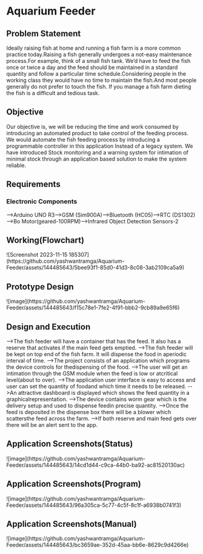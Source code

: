 # Aquarium Feeder
<h2>Problem Statement</h2>
Ideally raising fish at home and running a fish farm is a more common practice today.​Raising a fish generally undergoes a not-easy maintenance process.​
For example, think of a small fish tank. We’d have to feed the fish once or twice a day and the feed should be maintained in a standard quantity and follow a particular time schedule.​
Considering people in the working​ class they would have no time to ​maintain the fish.​And most people generally do not prefer to touch the fish.​ If you manage a fish farm dieting the ​fish is a difficult and tedious task.​
<h2>Objective</h2>
Our objective is, we will be reducing the time and work consumed by introducing an automated product to take control of the feeding process.
We would automate the fish feeding process by introducing a programmable controller in this application Instead of a legacy system.
We have introduced Stock monitoring and a warning system for intimation of minimal stock through an application based solution to make the system reliable.
<h2>Requirements</h2>
<h3>Electronic Components</h3>
-->Arduino UNO R3​
-->GSM (Sim900A)​
-->Bluetooth (HC05)​
-->RTC (DS1302)​
-->Bo Motor(geared-100RPM)​
-->Infrared Object Detection Sensors-2​
<h2>Working(Flowchart)</h2>
![Screenshot 2023-11-15 185307](https://github.com/yashwantramga/Aquarium-Feeder/assets/144485643/5bee93f1-85d0-41d3-8c08-3ab2109ca5a9)
<h2>Prototype Design</h2>
![image](https://github.com/yashwantramga/Aquarium-Feeder/assets/144485643/f15c78e1-7fe2-4f91-bbb2-9cb89a9e65f6)

<h2>Design and Execution</h2>
-->The fish feeder will have a container that has the feed. It also has a reserve that activates if the main feed gets emptied.
-->The fish feeder will be kept on top end of the fish farm. It will dispense the food in aperiodic interval of time.
-->The project consists of an application which programs the device controls for thedispensing of the food.
-->The user will get an intimation through the GSM module when the feed is low or atcritical level(about to over).
-->The application user interface is easy to access and user can set the quantity of foodand which time it needs to be released.
-->An attractive dashboard is displayed which shows the feed quantity in a graphicalrepresentation.
-->The device contains worm gear which is the delivery setup and used to dispense feedin precise quantity.
-->Once the feed is deposited in the dispense box there will be a blower which scattersthe feed across the farm.
-->If both reserve and main feed gets over there will be an alert sent to the app.

<h2>Application Screenshots(Status)</h2>
![image](https://github.com/yashwantramga/Aquarium-Feeder/assets/144485643/14cd1d44-c9ca-44b0-ba92-ac81520130ac)
<h2>Application Screenshots(Program)</h2>
![image](https://github.com/yashwantramga/Aquarium-Feeder/assets/144485643/96a305ca-5c77-4c5f-8c1f-a6938b0741f3)
<h2>Application Screenshots(Manual)</h2>
![image](https://github.com/yashwantramga/Aquarium-Feeder/assets/144485643/bc3659ae-352d-45aa-bb6e-8629c9d4266e)





